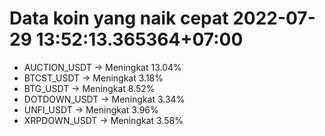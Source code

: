 # Data koin yang naik cepat 2022-07-29 13:52:13.365364+07:00

* AUCTION_USDT -> Meningkat 13.04%
* BTCST_USDT -> Meningkat 3.18%
* BTG_USDT -> Meningkat 8.52%
* DOTDOWN_USDT -> Meningkat 3.34%
* UNFI_USDT -> Meningkat 3.96%
* XRPDOWN_USDT -> Meningkat 3.58%
